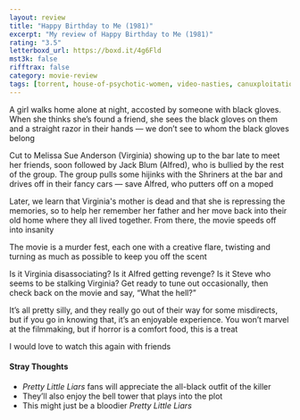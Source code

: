 ```yaml
---
layout: review
title: "Happy Birthday to Me (1981)"
excerpt: "My review of Happy Birthday to Me (1981)"
rating: "3.5"
letterboxd_url: https://boxd.it/4g6Fld
mst3k: false
rifftrax: false
category: movie-review
tags: [torrent, house-of-psychotic-women, video-nasties, canuxploitation, slasher, special-day-horror, coming-of-age]
---
```


A girl walks home alone at night, accosted by someone with black gloves. When she thinks she’s found a friend, she sees the black gloves on them and a straight razor in their hands — we don’t see to whom the black gloves belong

Cut to Melissa Sue Anderson (Virginia) showing up to the bar late to meet her friends, soon followed by Jack Blum (Alfred), who is bullied by the rest of the group. The group pulls some hijinks with the Shriners at the bar and drives off in their fancy cars — save Alfred, who putters off on a moped

Later, we learn that Virginia's mother is dead and that she is repressing the memories, so to help her remember her father and her move back into their old home where they all lived together. From there, the movie speeds off into insanity

The movie is a murder fest, each one with a creative flare, twisting and turning as much as possible to keep you off the scent

Is it Virginia disassociating? Is it Alfred getting revenge? Is it Steve who seems to be stalking Virginia? Get ready to tune out occasionally, then check back on the movie and say, “What the hell?”

It’s all pretty silly, and they really go out of their way for some misdirects, but if you go in knowing that, it’s an enjoyable experience. You won’t marvel at the filmmaking, but if horror is a comfort food, this is a treat

I would love to watch this again with friends

#### Stray Thoughts

- <i>Pretty Little Liars</i> fans will appreciate the all-black outfit of the killer
- They’ll also enjoy the bell tower that plays into the plot
- This might just be a bloodier <i>Pretty Little Liars</i>
